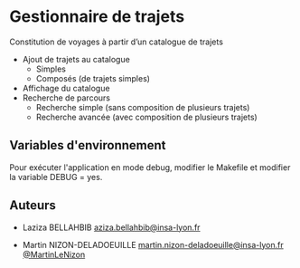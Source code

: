 # Gestionnaire de trajets

Constitution de voyages à partir d’un catalogue de trajets

- Ajout de trajets au catalogue
    - Simples
    - Composés (de trajets simples)
- Affichage du catalogue
- Recherche de parcours
    - Recherche simple (sans composition de plusieurs trajets)
    - Recherche avancée (avec composition de plusieurs trajets)


## Variables d'environnement

Pour exécuter l'application en mode debug, modifier le Makefile et modifier la variable DEBUG = yes.
## Auteurs

- Laziza BELLAHBIB
    aziza.bellahbib@insa-lyon.fr

- Martin NIZON-DELADOEUILLE
    martin.nizon-deladoeuille@insa-lyon.fr
    [@MartinLeNizon](https://github.com/MartinLeNizon)

